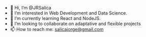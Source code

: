 - 👋 Hi, I’m @JRSalica
- 👀 I’m interested in Web Development and Data Science.
- 🌱 I’m currently learning React and NodeJS.
- 💞️ I’m looking to collaborate on adaptative and flexible projects
- 📫 How to reach me: salicajorge@gmail.com

<!---
JRSalica/JRSalica is a ✨ special ✨ repository because its `README.md` (this file) appears on your GitHub profile.
You can click the Preview link to take a look at your changes.
--->

